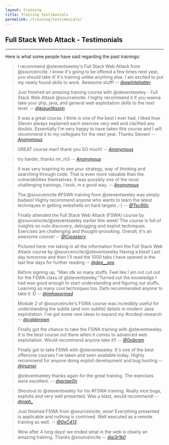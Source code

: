```yaml
---
layout: training
title: Training testimonials
permalink: /training/testimonials/
---
```


## Full Stack Web Attack - Testimonials

---

Here is what some people have said regarding the past trainings:

> I recommend @steventseeley's Full Stack Web Attack from @sourceincite. I know it's going to be offered a few times next year, you should take it! It's training unlike anything else. I am excited to put my newly found skills to work. Awesome stuff!
> -- <cite>[@awhitehatter][1]</cite>

> Just finished an amazing training course with @steventseeley - Full Stack Web Attack @sourceincite. I highly recommend it if you wanna take your php, java, and general web exploitation skills to the next level.
> -- <cite>[@kiqueNissim][2]</cite>

> It was a great course, I think is one of the best I ever had, I liked how Steven always explained each exercise very well and clarified any doubts. Essentially I'm very happy to have taken this course and I will recommend it to my collegues for the next year. Thanks Steven!
> -- <cite>[Anonymous][3]</cite>

> GREAT course man! thank you SO much!
> -- <cite>[Anonymous][3]</cite>

> try harder, thanks mr_m3
> -- <cite>[Anonymous][3]</cite>

> It was very inspiring to see your strategy, way of thinking and searching through code. That is even more valuable than the vulnerabilities themselves. It was possibly one of the most challenging trainings, I took, in a good way.
> -- <cite>[Anonymous][3]</cite>

> The @sourceincite #FSWA training from @steventseeley was simply badass! Highly recommend anyone who wants to learn the latest techniques in getting webshells on hard targets ;-)
> -- <cite>[@TecR0c][4]</cite>

> Finally attended the Full Stack Web Attack (FSWA) course by @sourceincite/@steventseeley earlier this week! The course is full of insights on vuln discovery, debugging and exploit techniques. Exercises are challenging and thought-provoking. Overall, it's an awesome course!
> -- <cite>[@Creastery][5]</cite>

> Pictured here: me taking in all the information from the Full Stack Web Attack course by @sourceincite/@steventseeley Having a blast! Last day tomorrow and then I'll read the 1000 tabs I have opened in the last few days for further reading
> -- <cite>[@dee__see][6]</cite>

> Before signing up, "Man idk so many stuffs. Feel like I am not cut out for the FSWA class of @steventseeley."Turned out the knowledge I had was good enough to start understanding and figuring out stuffs. Learning so many cool techniques too. Defo recommended anyone to take it :D
> -- <cite>[@imhaxormad][7]</cite>

> Module 2 of @sourceincite's FSWA course was incredibly useful for understanding the subtle (and non-subtle) details in modern Java exploitation. I've got some new ideas to expand my #codeql research
> -- <cite>[@calderpwn][8]</cite>

> Finally got the chance to take the FSWA training with @steventseeley. It is the best course out there when it comes to advanced web exploitation. Would recommend anyone take it!!
> -- <cite>[@0xibram][9]</cite>

> Finally got to take FSWA with @steventseeley. It's one of the best offensive courses I've taken and seen available today. Highly recommend for anyone doing exploit development and bug hunting
> -- <cite>[@jrozner][10]</cite>

> @steventseeley thanks again for the great training. The exercises were excellent.
> -- <cite>[@actae0n][11]</cite>

> Shoutout to @steventseeley for his #FSWA training. Really nice bugs, exploits and very well presented. Was a blast, would recommend!
> -- <cite>[@niph_][12]</cite>

> Just finished FSWA from @sourceincite, wow! Everything presented is applicable and nothing is contrived. Well executed as a remote training as well.
> -- <cite>[@0xC413][13]</cite>

> Wow after 4 long days! we ended what in the web is clearly an amazing training. Thanks @sourceincite
> -- <cite>[@_p3r1k0_][14]</cite>

[1]: https://twitter.com/awhitehatter/status/1180120923816386561
[2]: https://twitter.com/kiqueNissim/status/1179908013601251328
[3]: https://en.wikipedia.org/wiki/Anonymous
[4]: https://twitter.com/TecR0c/status/1460132658411835394
[5]: https://twitter.com/Creastery/status/1459434783545561089
[6]: https://twitter.com/dee__see/status/1458621482288955395
[7]: https://twitter.com/imhaxormad/status/1458504108852146176
[8]: https://twitter.com/calderpwn/status/1458481468645253131
[9]: https://twitter.com/0xibram/status/1456651505109544961
[10]: https://twitter.com/jrozner/status/1456427062957199366
[11]: https://twitter.com/actae0n/status/1456418063532789765
[12]: https://twitter.com/niph_/status/1456411721229275144
[13]: https://twitter.com/0xC413/status/1456408144788086788
[14]: https://twitter.com/_p3r1k0_/status/1456398618957651975